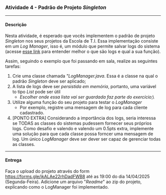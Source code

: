 ### Atividade 4 - Padrão de Projeto *Singleton*
***
#### Descrição
Nesta atividade, é esperado que vocês implementem o padrão de projeto *Singleton* nos seus projetos da Escola de T.I. Essa implementação consiste em um *Log Manager*, isso é, um módulo que permite salvar logs do sistema (acesse [esse link](https://aws.amazon.com/pt/what-is/log-files/) para entender melhor o que são logs e qual a sua função).

Assim, seguindo o exemplo que foi passando em sala, realize as seguintes tarefas:

1. Crie uma classe chamada *"LogManager.java*. Essa é a classe na qual o padrão *Singleton* deve ser aplicado;
2. A lista de logs deve ser *persistida em memória*, portanto, uma variável to tipo *List<String>* pode ser útil
    + *Escolher onde essa lista vai ser guardada faz parte do exercício*;\
3. Utilize alguma função do seu projeto para testar o *LogManager*
    + Por exemplo, registre uma mensagem de log para cada cliente cadastrado.
4. [PONTO EXTRA] Considerando a importância dos logs, seria interessa se TODAS as classes do sistemas pudessem fornecer seus próprios logs. Como desafio e valendo e valendo um 0.5pts extra, implemente uma solução para que cada classe possa forncer uma mensagem de log. Um único *LogManager* deve ser dever ser capaz de gerenciar todas as classes.
***
#### Entrega
Faça o upload do projeto através do form https://forms.gle/jkALAe22rhDadFWB8 até as 19:00 do dia 14/04/2025 (Segunda-Feira). Adicione um arquivo "*Readme*" ao zip do projeto, explicando como o LogManager foi implementado.

